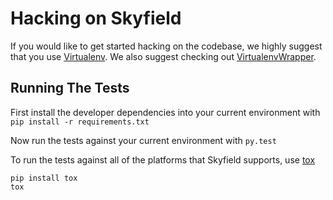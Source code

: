 Hacking on Skyfield
===================

If you would like to get started hacking on the codebase, we highly suggest that you use [Virtualenv](http://www.virtualenv.org/en/latest/). We also suggest checking out [VirtualenvWrapper](http://doughellmann.com/2008/05/virtualenvwrapper.html).

Running The Tests
-----------------

First install the developer dependencies into your current environment with `pip install -r requirements.txt`

Now run the tests against your current environment with `py.test`

To run the tests against all of the platforms that Skyfield supports, use [tox](http://tox.readthedocs.org/en/latest/)

```
pip install tox
tox
```
